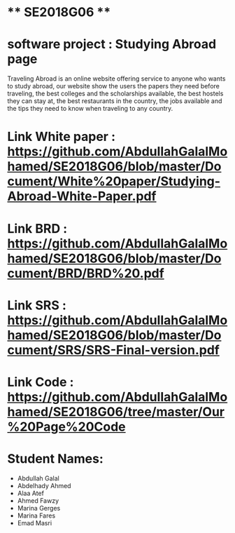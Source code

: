 # ** SE2018G06 **

# software project : Studying Abroad page
Traveling Abroad is an online website offering service to anyone who wants to study abroad, our
website show the users the papers they need before traveling, the best colleges and the scholarships
available, the best hostels they can stay at, the best restaurants in the country, the jobs available and
the tips they need to know when traveling to any country. 

# Link White paper : https://github.com/AbdullahGalalMohamed/SE2018G06/blob/master/Document/White%20paper/Studying-Abroad-White-Paper.pdf

# Link BRD : https://github.com/AbdullahGalalMohamed/SE2018G06/blob/master/Document/BRD/BRD%20.pdf

# Link SRS : https://github.com/AbdullahGalalMohamed/SE2018G06/blob/master/Document/SRS/SRS-Final-version.pdf

# Link Code : https://github.com/AbdullahGalalMohamed/SE2018G06/tree/master/Our%20Page%20Code

# Student Names:
* Abdullah Galal
* Abdelhady Ahmed 
* Alaa Atef
* Ahmed Fawzy
* Marina Gerges
* Marina Fares
* Emad Masri

